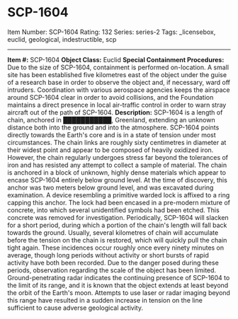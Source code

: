 # SCP-1604
Item Number: SCP-1604
Rating: 132
Series: series-2
Tags: _licensebox, euclid, geological, indestructible, scp

---

**Item #:** SCP-1604
**Object Class:** Euclid
**Special Containment Procedures:** Due to the size of SCP-1604, containment is performed on-location. A small site has been established five kilometres east of the object under the guise of a research base in order to observe the object and, if necessary, ward off intruders. Coordination with various aerospace agencies keeps the airspace around SCP-1604 clear in order to avoid collisions, and the Foundation maintains a direct presence in local air-traffic control in order to warn stray aircraft out of the path of SCP-1604.
**Description:** SCP-1604 is a length of chain, anchored in ███████████, Greenland, extending an unknown distance both into the ground and into the atmosphere. SCP-1604 points directly towards the Earth's core and is in a state of tension under most circumstances. The chain links are roughly sixty centimetres in diameter at their widest point and appear to be composed of heavily oxidized iron. However, the chain regularly undergoes stress far beyond the tolerances of iron and has resisted any attempt to collect a sample of material.
The chain is anchored in a block of unknown, highly dense materials which appear to encase SCP-1604 entirely below ground level. At the time of discovery, this anchor was two meters below ground level, and was excavated during examination. A device resembling a primitive warded lock is affixed to a ring capping this anchor. The lock had been encased in a pre-modern mixture of concrete, into which several unidentified symbols had been etched. This concrete was removed for investigation.
Periodically, SCP-1604 will slacken for a short period, during which a portion of the chain's length will fall back towards the ground. Usually, several kilometres of chain will accumulate before the tension on the chain is restored, which will quickly pull the chain tight again. These incidences occur roughly once every ninety minutes on average, though long periods without activity or short bursts of rapid activity have both been recorded.
Due to the danger posed during these periods, observation regarding the scale of the object has been limited. Ground-penetrating radar indicates the continuing presence of SCP-1604 to the limit of its range, and it is known that the object extends at least beyond the orbit of the Earth's moon. Attempts to use laser or radar imaging beyond this range have resulted in a sudden increase in tension on the line sufficient to cause adverse geological activity.